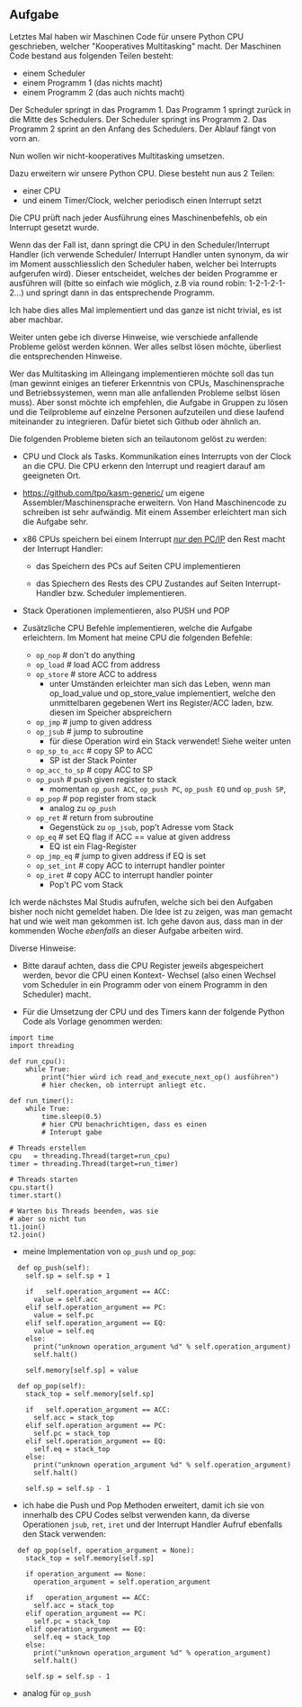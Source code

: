 Aufgabe
-------

Letztes Mal haben wir Maschinen Code für
unsere Python CPU geschrieben, welcher
"Kooperatives Multitasking" macht. Der
Maschinen Code bestand aus folgenden
Teilen besteht:

* einem Scheduler
* einem Programm 1 (das nichts macht)
* einem Programm 2 (das auch nichts macht)

Der Scheduler springt in das Programm 1.
Das Programm 1 springt zurück in die
Mitte des Schedulers. Der Scheduler
springt ins Programm 2. Das Programm 2
sprint an den Anfang des Schedulers.
Der Ablauf fängt von vorn an.

Nun wollen wir nicht-kooperatives
Multitasking umsetzen.

Dazu erweitern wir unsere Python CPU.
Diese besteht nun aus 2 Teilen:

* einer CPU
* und einem Timer/Clock, welcher periodisch
  einen Interrupt setzt

Die CPU prüft nach jeder Ausführung
eines Maschinenbefehls, ob ein
Interrupt gesetzt wurde.

Wenn das der Fall ist, dann springt
die CPU in den Scheduler/Interrupt
Handler (ich verwende Scheduler/
Interrupt Handler unten synonym,
da wir im Moment ausschliesslich
den Scheduler haben, welcher bei
Interrupts aufgerufen wird). Dieser
entscheidet, welches der beiden
Programme er ausführen will
(bitte so einfach wie möglich, z.B
via round robin: 1-2-1-2-1-2...)
und springt dann in das entsprechende
Programm.

Ich habe dies alles Mal implementiert
und das ganze ist nicht trivial, es
ist aber machbar.

Weiter unten gebe ich diverse Hinweise,
wie verschiede anfallende Probleme
gelöst werden können. Wer alles
selbst lösen möchte, überliest die
entsprechenden Hinweise.

Wer das Multitasking im Alleingang
implementieren möchte soll das tun
(man gewinnt einiges an tieferer
Erkenntnis von CPUs, Maschinensprache
und Betriebssystemen, wenn man alle
anfallenden Probleme selbst lösen
muss). Aber sonst möchte ich
empfehlen, die Aufgabe in Gruppen
zu lösen und die Teilprobleme auf
einzelne Personen aufzuteilen und
diese laufend miteinander zu
integrieren. Dafür bietet sich
Github oder ähnlich an.

Die folgenden Probleme bieten sich
an teilautonom gelöst zu werden:

* CPU und Clock als Tasks. Kommunikation
  eines Interrupts von der Clock an die
  CPU. Die CPU erkenn den Interrupt und
  reagiert darauf am geeigneten Ort.

* https://github.com/tpo/kasm-generic/
  um eigene Assembler/Maschinensprache
  erweitern. Von Hand Maschinencode
  zu schreiben ist sehr aufwändig.
  Mit einem Assember erleichtert man
  sich die Aufgabe sehr.

* x86 CPUs speichern bei einem Interrupt
  [*nur* den PC/IP](https://wiki.osdev.org/Interrupt_Service_Routines#When_the_Handlers_are_Called)
  den Rest macht der Interrupt Handler:

  * das Speichern des PCs auf Seiten
    CPU implementieren

  * das Spiechern des Rests des CPU
    Zustandes auf Seiten
    Interrupt-Handler bzw. Scheduler
    implementieren.

* Stack Operationen implementieren,
  also PUSH und POP

* Zusätzliche CPU Befehle implementieren,
  welche die Aufgabe erleichtern. Im
  Moment hat meine CPU die folgenden
  Befehle:

  * `op_nop`        # don't do anything
  * `op_load`       # load ACC from address
  * `op_store`      # store ACC to address
    * unter Umständen erleichter man sich
      das Leben, wenn man op_load_value
      und op_store_value implementiert,
      welche den unmittelbaren gegebenen
      Wert ins Register/ACC laden, bzw.
      diesen im Speicher abspreichern
  * `op_jmp`        # jump to given address
  * `op_jsub`       # jump to subroutine
    * für diese Operation wird ein Stack
      verwendet! Siehe weiter unten
  * `op_sp_to_acc`  # copy SP to ACC
    * SP ist der Stack Pointer
  * `op_acc_to_sp`  # copy ACC to SP
  * `op_push`       # push given register to stack
    * momentan `op_push ACC`, `op_push PC`,
      `op_push EQ` und `op_push SP`,
  * `op_pop`        # pop register from stack
    * analog zu `op_push`
  * `op_ret`        # return from subroutine
    * Gegenstück zu `op_jsub`, pop't Adresse
      vom Stack
  * `op_eq`         # set EQ flag if ACC == value at given address
    * EQ ist ein Flag-Register
  * `op_jmp_eq`     # jump to given address if EQ is set
  * `op_set_int`    # copy ACC to interrupt handler pointer
  * `op_iret`       # copy ACC to interrupt handler pointer
    * Pop't PC vom Stack

Ich werde nächstes Mal Studis
aufrufen, welche sich bei den
Aufgaben bisher noch nicht
gemeldet haben. Die Idee ist
zu zeigen, was man gemacht
hat und wie weit man gekommen
ist. Ich gehe davon aus, dass
man in der kommenden Woche
*ebenfalls* an dieser Aufgabe
arbeiten wird.

Diverse Hinweise:

* Bitte darauf achten, dass die CPU
  Register jeweils abgespeichert
  werden, bevor die CPU einen Kontext-
  Wechsel (also einen Wechsel vom
  Scheduler in ein Programm oder von
  einem Programm in den Scheduler)
  macht.

* Für die Umsetzung der CPU und des
  Timers kann der folgende Python
  Code als Vorlage genommen werden:

```
import time
import threading
 
def run_cpu():
    while True:
        print("hier würd ich read_and_execute_next_op() ausführen")
        # hier checken, ob interrupt anliegt etc.
 
def run_timer():
    while True:
        time.sleep(0.5)
        # hier CPU benachrichtigen, dass es einen
        # Interupt gabe
 
# Threads erstellen
cpu   = threading.Thread(target=run_cpu)
timer = threading.Thread(target=run_timer)
 
# Threads starten
cpu.start()
timer.start()
 
# Warten bis Threads beenden, was sie
# aber so nicht tun
t1.join()
t2.join()
```

* meine Implementation von `op_push`
  und `op_pop`:

```
  def op_push(self):
    self.sp = self.sp + 1

    if   self.operation_argument == ACC:
      value = self.acc
    elif self.operation_argument == PC:
      value = self.pc
    elif self.operation_argument == EQ:
      value = self.eq
    else:
      print("unknown operation_argument %d" % self.operation_argument)                                       
      self.halt()                                                                                       

    self.memory[self.sp] = value 
```

```
  def op_pop(self):
    stack_top = self.memory[self.sp]
    
    if   self.operation_argument == ACC:
      self.acc = stack_top
    elif self.operation_argument == PC:
      self.pc = stack_top
    elif self.operation_argument == EQ:
      self.eq = stack_top
    else:
      print("unknown operation_argument %d" % self.operation_argument)                                       
      self.halt()                                                                                       

    self.sp = self.sp - 1
```
* ich habe die Push und Pop Methoden
  erweitert, damit ich sie von innerhalb
  des CPU Codes selbst verwenden kann,
  da diverse Operationen `jsub`, `ret`,
  `iret` und der Interrupt Handler Aufruf
  ebenfalls den Stack verwenden:

```
  def op_pop(self, operation_argument = None):
    stack_top = self.memory[self.sp]
    
    if operation_argument == None:
      operation_argument = self.operation_argument
    
    if   operation_argument == ACC:
      self.acc = stack_top
    elif operation_argument == PC:
      self.pc = stack_top
    elif operation_argument == EQ:
      self.eq = stack_top
    else:
      print("unknown operation_argument %d" % operation_argument)                                       
      self.halt()                                                                                       

    self.sp = self.sp - 1
```

* analog für `op_push`


